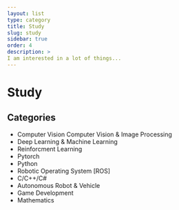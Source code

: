 ```yaml
---
layout: list
type: category
title: Study
slug: study
sidebar: true
order: 4
description: >
I am interested in a lot of things...
---
```


# Study

## Categories
* Computer Vision Computer Vision & Image Processing
* Deep Learning & Machine Learning
* Reinforcment Learning
* Pytorch
* Python
* Robotic Operating System [ROS]
* C/C++/C#
* Autonomous Robot & Vehicle
* Game Development
* Mathematics